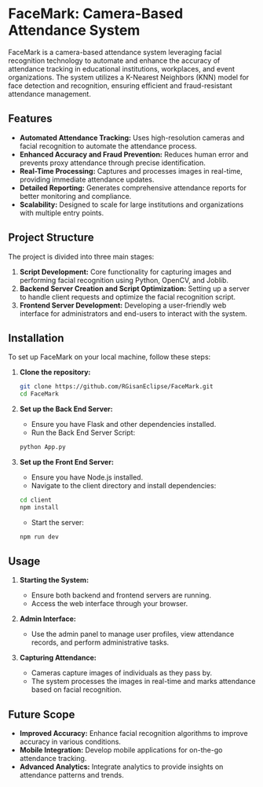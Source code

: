 # FaceMark: Camera-Based Attendance System

FaceMark is a camera-based attendance system leveraging facial recognition technology to automate and enhance the accuracy of attendance tracking in educational institutions, workplaces, and event organizations. The system utilizes a K-Nearest Neighbors (KNN) model for face detection and recognition, ensuring efficient and fraud-resistant attendance management.

## Features
- **Automated Attendance Tracking:** Uses high-resolution cameras and facial recognition to automate the attendance process.
- **Enhanced Accuracy and Fraud Prevention:** Reduces human error and prevents proxy attendance through precise identification.
- **Real-Time Processing:** Captures and processes images in real-time, providing immediate attendance updates.
- **Detailed Reporting:** Generates comprehensive attendance reports for better monitoring and compliance.
- **Scalability:** Designed to scale for large institutions and organizations with multiple entry points.

## Project Structure
The project is divided into three main stages:
1. **Script Development:** Core functionality for capturing images and performing facial recognition using Python, OpenCV, and Joblib.
2. **Backend Server Creation and Script Optimization:** Setting up a server to handle client requests and optimize the facial recognition script.
3. **Frontend Server Development:** Developing a user-friendly web interface for administrators and end-users to interact with the system.

## Installation
To set up FaceMark on your local machine, follow these steps:

 1. **Clone the repository:**
    
	 ```bash
    git clone https://github.com/RGisanEclipse/FaceMark.git
    cd FaceMark
    ```
 2. **Set up the Back End Server:**
    
	 - Ensure you have Flask and other dependencies installed.
	 - Run the Back End Server Script:

	 ```bash
    python App.py
    ```
 3. **Set up the Front End Server:**
    
	 - Ensure you have Node.js installed.
	 - Navigate to the client directory and install dependencies:

	 ```bash
    cd client
    npm install
    ```
  
    - Start the server:
      
     ```bash
    npm run dev
    ```
 ## Usage
1. **Starting the System:**
   - Ensure both backend and frontend servers are running.
   - Access the web interface through your browser.

2. **Admin Interface:**
   - Use the admin panel to manage user profiles, view attendance records, and perform administrative tasks.

3. **Capturing Attendance:**
   - Cameras capture images of individuals as they pass by.
   - The system processes the images in real-time and marks attendance based on facial recognition.

## Future Scope
- **Improved Accuracy:** Enhance facial recognition algorithms to improve accuracy in various conditions.
- **Mobile Integration:** Develop mobile applications for on-the-go attendance tracking.
- **Advanced Analytics:** Integrate analytics to provide insights on attendance patterns and trends.

